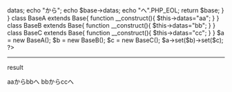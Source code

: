


<?php


abstract class Base{
    
    public $datas="base";

    function set(Base $base){
        echo $this->datas;
        echo "から";
        echo $base->datas;
        echo "へ".PHP_EOL;
        return $base;
    }
}

class BaseA extends Base{
    function __construct(){
        $this->datas="aa";
    }
}
class BaseB extends Base{
    function __construct(){
        $this->datas="bb";
    }
}
class BaseC extends Base{
    function __construct(){
        $this->datas="cc";
    }
}




$a = new BaseA();
$b = new BaseB();
$c = new BaseC();

$a->set($b)->set($c);

?>


----------------------
result

aaからbbへ
bbからccへ